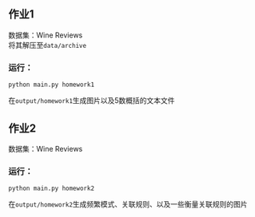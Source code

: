 ## 作业1
数据集：Wine Reviews  
将其解压至`data/archive`
### 运行：
```
python main.py homework1
```
在`output/homework1`生成图片以及5数概括的文本文件

## 作业2
数据集：Wine Reviews
### 运行：
```
python main.py homework2
```
在`output/homework2`生成频繁模式、关联规则、以及一些衡量关联规则的图片